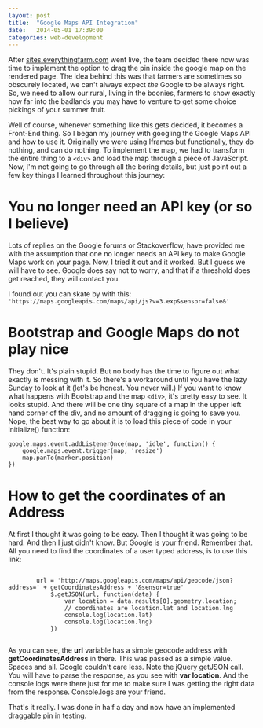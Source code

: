 ```yaml
---
layout: post
title:  "Google Maps API Integration"
date:   2014-05-01 17:39:00
categories: web-development
---
```


<p>After <a href="http://sites.everythingfarm.com">sites.everythingfarm.com</a> went live, the team decided there now was time to implement the option to drag the pin inside the google map on the rendered page. The idea behind this was that farmers are sometimes so obscurely located, we can&#39;t always expect <em>the</em> Google to be always right. So, we need to allow our rural, living in the boonies, farmers to show exactly how far into the badlands you may have to venture to get some choice pickings of your summer fruit.</p>

<p>Well of course, whenever something like this gets decided, it becomes a Front-End thing. So I began my journey with googling the Google Maps API and how to use it. Originally we were using Iframes but functionally, they do nothing, and can do nothing. To implement the map, we had to transform the entire thing to a <code>&lt;div&gt;</code> and load the map through a piece of JavaScript. Now, I&#39;m not going to go through all the boring details, but just point out a few key things I learned throughout this journey:</p>

<h1>You no longer need an API key (or so I believe)</h1>

<p>Lots of replies on the Google forums or Stackoverflow, have provided me with the assumption that one no longer needs an API key to make Google Maps work on your page. Now, I tried it out and it worked. But I guess we will have to see. Google does say not to worry, and that if a threshold does get reached, they will contact you. </p>

<p>I found out you can skate by with this:
    <code>&#39;https://maps.googleapis.com/maps/api/js?v=3.exp&amp;sensor=false&amp;&#39;</code></p>

<h1>Bootstrap and Google Maps do not play nice</h1>

<p>They don&#39;t. It&#39;s plain stupid. But no body has the time to figure out what exactly is messing with it. So there&#39;s a workaround until you have the lazy Sunday to look at it (let&#39;s be honest. You never will.) If you want to know what happens with Bootstrap and the map <code>&lt;div&gt;</code>, it&#39;s pretty easy to see. It looks stupid. And there will be one tiny square of a map in the upper left hand corner of the div, and no amount of dragging is going to save you. Nope, the best way to go about it is to load this piece of code in your initialize() function:</p>
<div class="highlight"><pre><code class="text language-text" data-lang="javascript">google.maps.event.addListenerOnce(map, &#39;idle&#39;, function() {
    google.maps.event.trigger(map, &#39;resize&#39;)
    map.panTo(marker.position)
})
</code></pre></div>
<h1>How to get the coordinates of an Address</h1>

<p>At first I thought it was going to be easy. Then I thought it was going to be hard. And then I just didn&#39;t know. But Google is your friend. Remember that. All you need to find the coordinates of a user typed address, is to use this link:
        <pre><code class="text language-text" data-lang="javascript">
        url = &#39;http://maps.googleapis.com/maps/api/geocode/json?address=&#39; + getCoordinatesAddress + &#39;&amp;sensor=true&#39;
            $.getJSON(url, function(data) {
                var location = data.results[0].geometry.location;
                // coordinates are location.lat and location.lng
                console.log(location.lat)
                console.log(location.lng)
            })
            </code></pre>
 As you can see, the <strong>url</strong> variable has a simple geocode address with <strong>getCoordinatesAddress</strong> in there. This was passed as a simple value. Spaces and all. Google couldn&#39;t care less. Note the jQuery getJSON call. You will have to parse the response, as you see with <strong>var location</strong>. And the console logs were there just for me to make sure I was getting the right data from the response. Console.logs are your friend.</p>

<p>That&#39;s it really. I was done in half a day and now have an implemented draggable pin in testing.</p>
